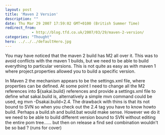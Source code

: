 ```yaml
---
layout: post
title: 'Maven 2 Version'
description: ""
date: Thu Mar 29 2007 17:59:02 GMT+0100 (British Summer Time)
redirect_from: 
            - http://blog.tfd.co.uk/2007/03/29/maven-2-version/
categories: "Thought"
hero: ../../../defaultHero.jpg
---
```

You may have noticed that the maven 2 build has M2 all over it. This was to avoid conflicts with the maven 1 builds, but we need to be able to build everything to particular versions. This is not quite as easy as with maven 1 where project.properties allowed you to build a specific version.

In Maven 2 the mechanism appears to be the settings.xml file, where properties can be defined. At some point I need to change all the M2 references into \${sakai.build} references and provide a settings.xml file to define what sakai.build is, alternatively a simple mvn command could be used, eg mvn -Dsakai.build=2.4. The drawback with thins is that its not bound to SVN so when you check out the 2.4 tag you have to know howto build. Perhaps a build.sh and build.bat would make sense. However we do it we need to be able to build different version bound to SVN without editing the entire pom tree...... but then on release a find sed combination wouldn't be so bad ? (runs for cover)
